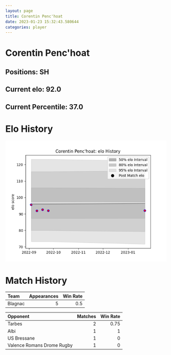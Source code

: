 ```yaml
---  
layout: page  
title: Corentin Penc'hoat  
date: 2023-01-23 15:32:43.580644  
categories: player  
---
```

# Corentin Penc'hoat

## Positions: SH

## Current elo: 92.0

## Current Percentile: 37.0

# Elo History


![elo history](history_CorentinPenc'hoat.png)
# Match History


| Team    |   Appearances |   Win Rate |
|:--------|--------------:|-----------:|
| Blagnac |             5 |        0.5 |

| Opponent                   |   Matches |   Win Rate |
|:---------------------------|----------:|-----------:|
| Tarbes                     |         2 |       0.75 |
| Albi                       |         1 |       1    |
| US Bressane                |         1 |       0    |
| Valence Romans Drome Rugby |         1 |       0    |